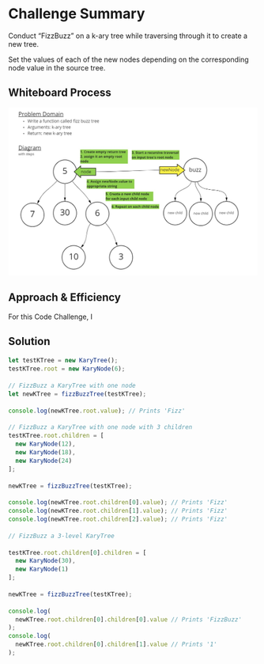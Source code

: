 # Challenge Summary

Conduct “FizzBuzz” on a k-ary tree while traversing through it to create a new tree.

Set the values of each of the new nodes depending on the corresponding node value in the source tree.

## Whiteboard Process

![My Whiteboard process](./challenge-18-whiteboard.jpg)

## Approach & Efficiency

For this Code Challenge, I 

## Solution

```javascript
let testKTree = new KaryTree();
testKTree.root = new KaryNode(6);

// FizzBuzz a KaryTree with one node
let newKTree = fizzBuzzTree(testKTree);

console.log(newKTree.root.value); // Prints 'Fizz'

// FizzBuzz a KaryTree with one node with 3 children
testKTree.root.children = [
  new KaryNode(12),
  new KaryNode(18),
  new KaryNode(24)
];

newKTree = fizzBuzzTree(testKTree);

console.log(newKTree.root.children[0].value); // Prints 'Fizz'
console.log(newKTree.root.children[1].value); // Prints 'Fizz'
console.log(newKTree.root.children[2].value); // Prints 'Fizz'

// FizzBuzz a 3-level KaryTree

testKTree.root.children[0].children = [
  new KaryNode(30),
  new KaryNode(1)
];

newKTree = fizzBuzzTree(testKTree);

console.log(
  newKTree.root.children[0].children[0].value // Prints 'FizzBuzz'
);
console.log(
  newKTree.root.children[0].children[1].value // Prints '1'
); 
```
